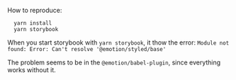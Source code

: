 How to reproduce: 

```
  yarn install
  yarn storybook
```

When you start storybook with `yarn storybook`, it thow the error: `Module not found: Error: Can't resolve '@emotion/styled/base'`

The problem seems to be in the `@emotion/babel-plugin`, since everything works without it.